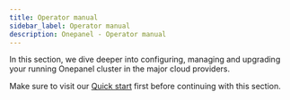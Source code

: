 ```yaml
---
title: Operator manual
sidebar_label: Operator manual
description: Onepanel - Operator manual
---
```


In this section, we dive deeper into configuring, managing and upgrading your running Onepanel cluster in the major cloud providers.

Make sure to visit our [Quick start](/docs/getting-started/quickstart) first before continuing with this section. 

